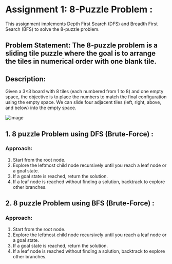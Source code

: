 # Assignment 1: 8-Puzzle Problem :
 This assignment implements Depth First Search (DFS) and Breadth First Search (BFS) to solve the 8-puzzle problem.

## Problem Statement: The 8-puzzle problem is a sliding tile puzzle where the goal is to arrange the tiles in numerical order with one blank tile.

## Description: 
Given a 3×3 board with 8 tiles (each numbered from 1 to 8) and one empty space, the objective is to place the numbers to match the final configuration using the empty space. We can slide four adjacent tiles (left, right, above, and below) into the empty space.

![image](https://github.com/user-attachments/assets/23e458d8-8c1a-4910-ab2e-acefd47a7626)

## 1. 8 puzzle Problem using DFS (Brute-Force) :
### Approach:
1. Start from the root node.
2. Explore the leftmost child node recursively until you reach a leaf node or a goal state.
3. If a goal state is reached, return the solution.
4. If a leaf node is reached without finding a solution, backtrack to explore other branches.

## 2. 8 puzzle Problem using BFS (Brute-Force) :
### Approach:
1. Start from the root node.
2. Explore the leftmost child node recursively until you reach a leaf node or a goal state.
3. If a goal state is reached, return the solution.
4. If a leaf node is reached without finding a solution, backtrack to explore other branches.
